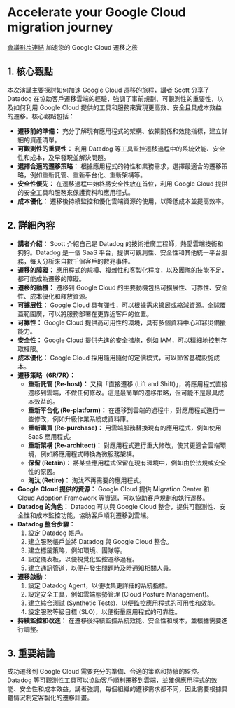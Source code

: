 # Accelerate your Google Cloud migration journey
[會議影片連結](https://www.youtube.com/watch?v=RNBp0UHVw2Y)
加速您的 Google Cloud 遷移之旅

## 1. 核心觀點

本次演講主要探討如何加速 Google Cloud 遷移的旅程，講者 Scott 分享了 Datadog 在協助客戶遷移雲端的經驗，強調了事前規劃、可觀測性的重要性，以及如何利用 Google Cloud 提供的工具和服務來實現更高效、安全且具成本效益的遷移。核心觀點包括：

*   **遷移前的準備：** 充分了解現有應用程式的架構、依賴關係和效能指標，建立詳細的資產清單。
*   **可觀測性的重要性：** 利用 Datadog 等工具監控遷移過程中的系統效能、安全性和成本，及早發現並解決問題。
*   **選擇合適的遷移策略：** 根據應用程式的特性和業務需求，選擇最適合的遷移策略，例如重新託管、重新平台化、重新架構等。
*   **安全性優先：** 在遷移過程中始終將安全性放在首位，利用 Google Cloud 提供的安全工具和服務來保護資料和應用程式。
*   **成本優化：** 遷移後持續監控和優化雲端資源的使用，以降低成本並提高效率。

## 2. 詳細內容

*   **講者介紹：** Scott 介紹自己是 Datadog 的技術推廣工程師，熱愛雲端技術和狗狗。Datadog 是一個 SaaS 平台，提供可觀測性、安全性和其他統一平台服務，每天分析來自數千個客戶的數兆事件。
*   **遷移的障礙：** 應用程式的規模、複雜性和客製化程度，以及團隊的技能不足，都可能成為遷移的障礙。
*   **遷移的動機：** 遷移到 Google Cloud 的主要動機包括可擴展性、可靠性、安全性、成本優化和釋放資源。
*   **可擴展性：** Google Cloud 具有彈性，可以根據需求擴展或縮減資源。全球覆蓋範圍廣，可以將服務部署在更靠近客戶的位置。
*   **可靠性：** Google Cloud 提供高可用性的環境，具有多個資料中心和容災備援能力。
*   **安全性：** Google Cloud 提供先進的安全措施，例如 IAM，可以精細地控制存取權限。
*   **成本優化：** Google Cloud 採用隨用隨付的定價模式，可以節省基礎設施成本。
*   **遷移策略（6R/7R）：**
    *   **重新託管 (Re-host)：** 又稱「直接遷移 (Lift and Shift)」，將應用程式直接遷移到雲端，不做任何修改。這是最簡單的遷移策略，但可能不是最具成本效益的。
    *   **重新平台化 (Re-platform)：** 在遷移到雲端的過程中，對應用程式進行一些修改，例如升級作業系統或資料庫。
    *   **重新購買 (Re-purchase)：** 用雲端服務替換現有的應用程式，例如使用 SaaS 應用程式。
    *   **重新架構 (Re-architect)：** 對應用程式進行重大修改，使其更適合雲端環境，例如將應用程式轉換為微服務架構。
    *   **保留 (Retain)：** 將某些應用程式保留在現有環境中，例如由於法規或安全性的原因。
    *   **淘汰 (Retire)：** 淘汰不再需要的應用程式。
*   **Google Cloud 提供的資源：** Google Cloud 提供 Migration Center 和 Cloud Adoption Framework 等資源，可以協助客戶規劃和執行遷移。
*   **Datadog 的角色：** Datadog 可以與 Google Cloud 整合，提供可觀測性、安全性和成本監控功能，協助客戶順利遷移到雲端。
*   **Datadog 整合步驟：**
    1.  設定 Datadog 帳戶。
    2.  建立服務帳戶並將 Datadog 與 Google Cloud 整合。
    3.  建立標籤策略，例如環境、團隊等。
    4.  設定儀表板，以便視覺化監控遷移過程。
    5.  建立通訊管道，以便在發生問題時及時通知相關人員。
*   **遷移啟動：**
    1.  設定 Datadog Agent，以便收集更詳細的系統指標。
    2.  設定安全工具，例如雲端態勢管理 (Cloud Posture Management)。
    3.  建立綜合測試 (Synthetic Tests)，以便監控應用程式的可用性和效能。
    4.  設定服務等級目標 (SLO)，以便衡量應用程式的可靠性。
*   **持續監控和改進：** 在遷移後持續監控系統效能、安全性和成本，並根據需要進行調整。

## 3. 重要結論

成功遷移到 Google Cloud 需要充分的準備、合適的策略和持續的監控。Datadog 等可觀測性工具可以協助客戶順利遷移到雲端，並確保應用程式的效能、安全性和成本效益。講者強調，每個組織的遷移需求都不同，因此需要根據具體情況制定客製化的遷移計畫。
